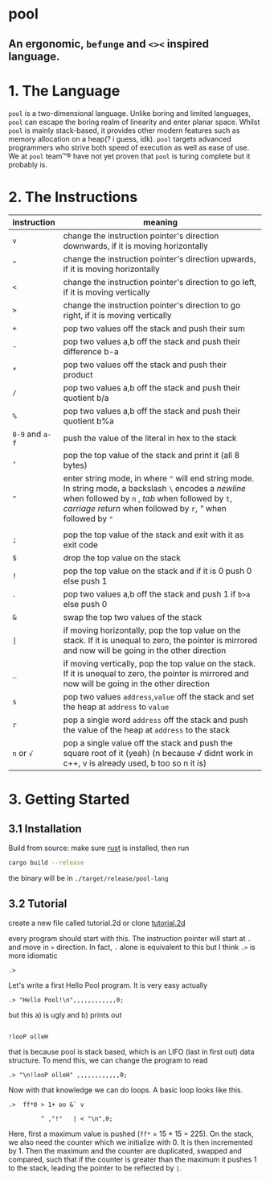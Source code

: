 pool
=================
An ergonomic, `befunge` and `<><` inspired language.
-----------------

# 1. The Language
`pool` is a two-dimensional language. Unlike boring and limited languages, `pool` can escape the boring realm of linearity and enter planar space. Whilst `pool` is mainly stack-based, it provides other modern features such as memory allocation on a heap(? i guess, idk).
`pool` targets advanced programmers who strive both speed of execution as well as ease of use.
We at `pool` team:tm:® have not yet proven that `pool` is turing complete but it probably is.


# 2. The Instructions
| instruction     | meaning                                                                                                                                                                                                                       |
| --------------- | ----------------------------------------------------------------------------------------------------------------------------------------------------------------------------------------------------------------------------- |
| `v`             | change the instruction pointer's direction downwards, if it is moving horizontally                                                                                                                                            |
| `^`             | change the instruction pointer's direction upwards, if it is moving horizontally                                                                                                                                              |
| `<`             | change the instruction pointer's direction to go left, if it is moving vertically                                                                                                                                             |
| `>`             | change the instruction pointer's direction to go right, if it is moving vertically                                                                                                                                            |
| `+`             | pop two values off the stack and push their sum                                                                                                                                                                               |
| `-`             | pop two values a,b off the stack and push their difference b-a                                                                                                                                                                |
| `*`             | pop two values off the stack and push their product                                                                                                                                                                           |
| `/`             | pop two values a,b off the stack and push their quotient b/a                                                                                                                                                                  |
| `%`             | pop two values a,b off the stack and push their quotient b%a                                                                                                                                                                  |
| `0-9` and `a-f` | push the value of the literal in hex to the stack                                                                                                                                                                             |
| `,`             | pop the top value of the stack and print it (all 8 bytes)                                                                                                                                                                     |
| `"`             | enter string mode, in where `"` will end string mode. In string mode, a backslash `\` encodes a *newline* when followed by `n` , *tab* when followed by `t`, *carriage return* when followed by `r`, *"* when followed by `"` |
|                 |
| `;`             | pop the top value of the stack and exit with it as exit code                                                                                                                                                                  |
| `$`             | drop the top value on the stack                                                                                                                                                                                               |
| `!`             | pop the top value on the stack and if it is 0 push 0 else push 1  |
| \`              | pop two values a,b off the stack and push 1 if `b>a` else push 0 |
| `&`             | swap the top two values of the stack  |
| `\|`             | if moving horizontally, pop the top value on the stack. If it is unequal to zero, the pointer is mirrored and now will be going in the other direction                                                                        |
| `_`             | if moving vertically, pop the top value on the stack. If it is unequal to zero, the pointer is mirrored and now will be going in the other direction                                                                          |
| `s`             | pop two values `address`,`value` off the stack and set the heap at `address` to `value`                                                                                                                                       |
| `r`             | pop a single word `address` off the stack and push the value of the heap at `address` to the stack                                                                                                                            |
| `n` or `√`      | pop a single value off the stack and push the square root of it (yeah) (n because √ didnt work in c++, v is already used, b too so n it is)                                                                                   |





# 3. Getting Started

## 3.1 Installation
Build from source: make sure [rust](https://www.rust-lang.org/tools/install) is installed, then run 
```bash
cargo build --release
```
the binary will be in `./target/release/pool-lang`

## 3.2 Tutorial
create a new file called tutorial.2d or clone [tutorial.2d](https://github.com/HiddyTiddy/pool-lang/blob/main/programs/tutorial.2d)

every program should start with this. The instruction pointer will start at `.` and move in `>` direction. In fact, `.` alone is equivalent to this but I think `.>` is more idiomatic
```pool
.> 
```

Let's write a first Hello Pool program. It is very easy actually
```pool
.> "Hello Pool!\n",,,,,,,,,,,,0;
```
but this a) is ugly and b) prints out 
```

!looP olleH
```
that is because pool is stack based, which is an LIFO (last in first out) data structure. To mend this, we can change the program to read 
```pool
.> "\n!looP olleH" ,,,,,,,,,,,,0;
```

Now with that knowledge we can do loops. A basic loop looks like this.
```pool
.>  ff*0 > 1+ oo &` v

         ^ ,"!"   | < "\n",0;
```
Here, first a maximum value is pushed (`ff*` = 15 * 15 = 225). On the stack, we also need the counter which we initialize with 0. It is then incremented by 1. Then the maximum and the counter are duplicated, swapped and compared, such that if the counter is greater than the maximum it pushes 1 to the stack, leading the pointer to be reflected by `|`.
